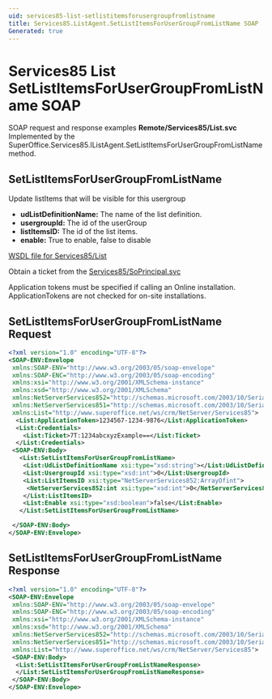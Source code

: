 ```yaml
---
uid: services85-list-setlistitemsforusergroupfromlistname
title: Services85.ListAgent.SetListItemsForUserGroupFromListName SOAP
Generated: true
---
```


# Services85 List SetListItemsForUserGroupFromListName SOAP

SOAP request and response examples **Remote/Services85/List.svc**
Implemented by the <see cref="M:SuperOffice.Services85.IListAgent.SetListItemsForUserGroupFromListName">SuperOffice.Services85.IListAgent.SetListItemsForUserGroupFromListName</see> method.

## SetListItemsForUserGroupFromListName

Update listItems that will be visible for this usergroup

* **udListDefinitionName:** The name of the list definition.
* **usergroupId:** The id of the userGroup
* **listItemsID:** The id of the list items.
* **enable:** True to enable, false to disable



[WSDL file for Services85/List](../Services85-List.md)

Obtain a ticket from the [Services85/SoPrincipal.svc](../SoPrincipal/SoPrincipal.md)

Application tokens must be specified if calling an Online installation. ApplicationTokens are not checked for on-site installations.

## SetListItemsForUserGroupFromListName Request

```xml
<?xml version="1.0" encoding="UTF-8"?>
<SOAP-ENV:Envelope
 xmlns:SOAP-ENV="http://www.w3.org/2003/05/soap-envelope"
 xmlns:SOAP-ENC="http://www.w3.org/2003/05/soap-encoding"
 xmlns:xsi="http://www.w3.org/2001/XMLSchema-instance"
 xmlns:xsd="http://www.w3.org/2001/XMLSchema"
 xmlns:NetServerServices852="http://schemas.microsoft.com/2003/10/Serialization/Arrays"
 xmlns:NetServerServices851="http://schemas.microsoft.com/2003/10/Serialization/"
 xmlns:List="http://www.superoffice.net/ws/crm/NetServer/Services85">
  <List:ApplicationToken>1234567-1234-9876</List:ApplicationToken>
  <List:Credentials>
    <List:Ticket>7T:1234abcxyzExample==</List:Ticket>
  </List:Credentials>
 <SOAP-ENV:Body>
   <List:SetListItemsForUserGroupFromListName>
    <List:UdListDefinitionName xsi:type="xsd:string"></List:UdListDefinitionName>
    <List:UsergroupId xsi:type="xsd:int">0</List:UsergroupId>
    <List:ListItemsID xsi:type="NetServerServices852:ArrayOfint">
     <NetServerServices852:int xsi:type="xsd:int">0</NetServerServices852:int>
    </List:ListItemsID>
    <List:Enable xsi:type="xsd:boolean">false</List:Enable>
   </List:SetListItemsForUserGroupFromListName>

 </SOAP-ENV:Body>
</SOAP-ENV:Envelope>

```


## SetListItemsForUserGroupFromListName Response

```xml
<?xml version="1.0" encoding="UTF-8"?>
<SOAP-ENV:Envelope
 xmlns:SOAP-ENV="http://www.w3.org/2003/05/soap-envelope"
 xmlns:SOAP-ENC="http://www.w3.org/2003/05/soap-encoding"
 xmlns:xsi="http://www.w3.org/2001/XMLSchema-instance"
 xmlns:xsd="http://www.w3.org/2001/XMLSchema"
 xmlns:NetServerServices852="http://schemas.microsoft.com/2003/10/Serialization/Arrays"
 xmlns:NetServerServices851="http://schemas.microsoft.com/2003/10/Serialization/"
 xmlns:List="http://www.superoffice.net/ws/crm/NetServer/Services85">
 <SOAP-ENV:Body>
  <List:SetListItemsForUserGroupFromListNameResponse>
  </List:SetListItemsForUserGroupFromListNameResponse>
 </SOAP-ENV:Body>
</SOAP-ENV:Envelope>

```

